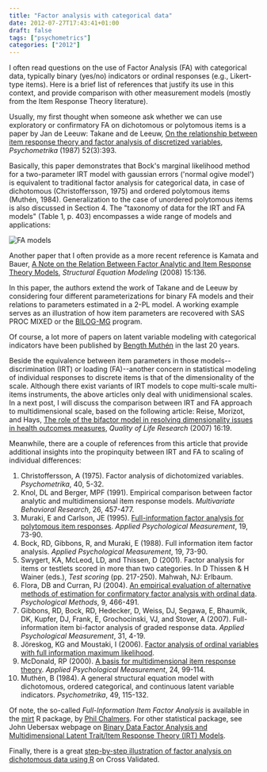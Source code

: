 ```yaml
---
title: "Factor analysis with categorical data"
date: 2012-07-27T17:43:41+01:00
draft: false
tags: ["psychometrics"]
categories: ["2012"]
---
```


I often read questions on the use of Factor Analysis (FA) with categorical data, typically binary (yes/no) indicators or ordinal responses (e.g., Likert-type items). Here is a brief list of references that justify its use in this context, and provide comparison with other measurement models (mostly from the Item Response Theory literature).

Usually, my first thought when someone ask whether we can use exploratory or confirmatory FA on dichotomous or polytomous items is a paper by Jan de Leeuw:
Takane and de Leeuw, [On the relationship between item response theory and factor analysis of discretized variables](http://takane.brinkster.net/Yoshio/p026.pdf), *Psychometrika* (1987) 52(3):393.

Basically, this paper demonstrates that Bock's marginal likelihood method for a two-parameter IRT model with gaussian errors ('normal ogive model') is equivalent to traditional factor analysis for categorical data, in case of dichotomous (Christoffersson, 1975) and ordered polytomous items (Muthén, 1984). Generalization to the case of unordered polytomous items is also discussed in Section 4. The "taxonomy of data for the IRT and FA models" (Table 1, p. 403) encompasses a wide range of models and applications:

![FA models](/img/20120727124015.png)

Another paper that I often provide as a more recent reference is 
Kamata and Bauer, [A Note on the Relation Between Factor Analytic and Item Response Theory Models](http://www.unc.edu/~dbauer/manuscripts/kamata-bauer-2008.pdf), *Structural Equation Modeling* (2008) 15:136.

In this paper, the authors extend the work of Takane and de Leeuw by considering four different parameterizations for binary FA models and their relations to parameters estimated in a 2-PL model. A working example serves as an illustration of how item parameters are recovered with SAS PROC MIXED or the [BILOG-MG](http://assess.com/xcart/product.php?productid=15) program.

Of course, a lot more of papers on latent variable modeling with categorical indicators have been published by [Bength Muthén](http://pages.gseis.ucla.edu/faculty/muthen/muthen3.htm) in the last 20 years.

Beside the equivalence between item parameters in those models--discrimination (IRT) or loading (FA)--another concern in statistical modeling of individual responses to discrete items is that of the dimensionality of the scale. Although there exist variants of IRT models to cope multi-scale multi-items instruments, the above articles only deal with unidimensional scales. In a next post, I will discuss the comparison between IRT and FA approach to multidimensional scale, based on the following article:
Reise, Morizot, and Hays, [The role of the bifactor model in resolving dimensionality issues in health outcomes measures](http://www.julienmorizot.com/pdf/Reise_Morizot_Hays_2007-Bifactor_model_and_dimensionality.pdf), *Quality of Life Research* (2007) 16:19.

Meanwhile, there are a couple of references from this article that provide additional insights into the propinquity between IRT and FA to scaling of individual differences:

1. Christoffersson, A (1975). Factor analysis of dichotomized variables. *Psychometrika*, 40, 5-32.
2. Knol, DL and Berger, MPF (1991). Empirical comparison between factor analytic and multidimensional item response models. *Multivariate Behavioral Research*, 26, 457-477.
3. Muraki, E and Carlson, JE (1995). [Full-information factor analysis for polytomous item responses](http://conservancy.umn.edu/bitstream/117440/1/v19n1p073.pdf). *Applied Psychological Measurement*, 19, 73-90.
4. Bock, RD, Gibbons, R, and Muraki, E (1988). Full information item factor analysis. *Applied Psychological Measurement*, 19, 73-90.
5. Swygert, KA, McLeod, LD, and Thissen, D (2001). Factor analysis for items or testlets scored in more than two categories. In D Thissen & H Wainer (eds.), *Test scoring* (pp. 217-250). Mahwah, NJ: Erlbaum.
6. Flora, DB and Curran, PJ (2004). [An empirical evaluation of alternative methods of estimation for confirmatory factor analysis with ordinal data](http://www.ncbi.nlm.nih.gov/pmc/articles/PMC3153362/). *Psychological Methods*, 9, 466-491.
7. Gibbons, RD, Bock, RD, Hedecker, D, Weiss, DJ, Segawa, E, Bhaumik, DK, Kupfer, DJ, Frank, E, Grochocinski, VJ, and Stover, A (2007). Full-information item bi-factor analysis of graded response data. *Applied Psychological Measurement*, 31, 4-19.
8. Jöreskog, KG and Moustaki, I (2006). [Factor analysis of ordinal variables with full information maximum likelihood](http://www.ssicentral.com/lisrel/techdocs/orfiml.pdf).
9. McDonald, RP (2000). [A basis for multidimensional item response theory](http://nth.wpi.edu/PapersByOthers/multidimensoal-item-repoce%20theory.pdf). *Applied Psychological Measurement*, 24, 99-114.
10. Muthén, B (1984). A general structural equation model with dichotomous, ordered categorical, and continuous latent variable indicators. *Psychometrika*, 49, 115-132.

Of note, the so-called *Full-Information Item Factor Analysis* is available in the [mirt](http://cran.r-project.org/web/packages/mirt/) R package, by [Phil Chalmers](https://github.com/philchalmers). For other statistical package, see John Uebersax webpage on [Binary Data Factor Analysis and Multidimensional Latent Trait/Item Response Theory (IRT) Models](http://www.john-uebersax.com/stat/binary.htm).

Finally, there is a great [step-by-step illustration of factor analysis on dichotomous data using R](http://stats.stackexchange.com/q/31948/930) on Cross Validated.

